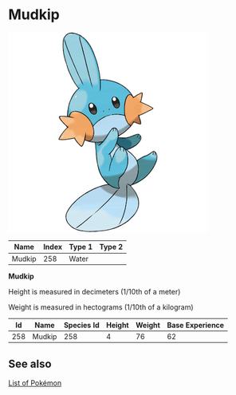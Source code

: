 # Mudkip


![Mudkip](images/258.png)

| **Name** | **Index** | **Type 1** | **Type 2** |
|----|----|----|----|
| Mudkip | 258 | Water  |  |

**Mudkip** 


Height is measured in decimeters (1/10th of a meter)

Weight is measured in hectograms (1/10th of a kilogram)

| **Id** | **Name** | **Species Id** | **Height** | **Weight** | **Base Experience** |
|--------|----------|----------------|------------|------------|---------------------|
| 258 | Mudkip | 258 | 4 | 76 | 62 |


## See also

[List of Pokémon](../pokemon.md)
